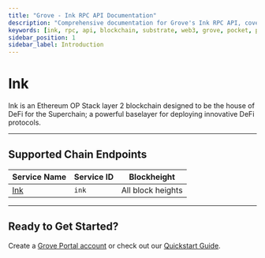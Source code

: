 ```yaml
---
title: "Grove - Ink RPC API Documentation"
description: "Comprehensive documentation for Grove's Ink RPC API, covering endpoint details and integration strategies for blockchain developers."
keywords: [ink, rpc, api, blockchain, substrate, web3, grove, pocket, pokt, L2]
sidebar_position: 1
sidebar_label: Introduction
---
```


# Ink

Ink is an Ethereum OP Stack layer 2 blockchain designed to be the house of DeFi for the Superchain; a powerful baselayer for deploying innovative DeFi protocols.

---

## Supported Chain Endpoints

| Service Name                             | Service ID        | Blockheight         |
| ------------------------------------------ | ----------------- | ------------------- |
| [Ink](./endpoints/ink) | `ink` | All block heights |

---

## Ready to Get Started?

Create a [Grove Portal account](https://portal.grove.city) or check out our [Quickstart Guide](/guides/getting-started/quickstart).
